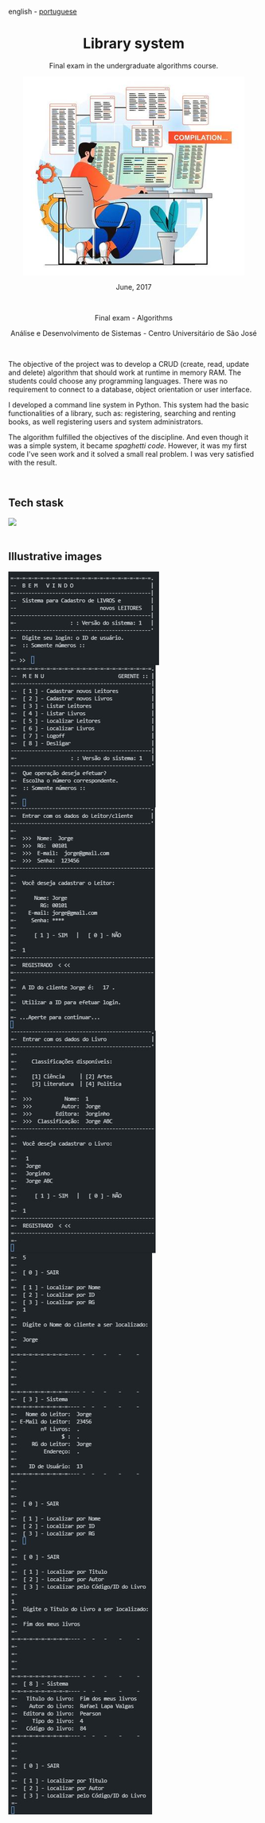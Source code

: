 <!-- LANGUAGE -->
<!-- LANGUAGE -->
<!-- LANGUAGE -->
english -
[portuguese](README_pt-br.md)
<br>  

<!-- HEADER -->
<!-- HEADER -->
<!-- HEADER -->
<h1 align="center">Library system</h1>
<p align="center">Final exam in the undergraduate algorithms course.</p>

<p align="center">
        <img    style="margin: auto; display: block;"
                src="../../resources/logo.jpg"/>
</p>


<!-- DATE -->
<!-- DATE -->
<!-- DATE -->
<p align="center">
        <span>June</span>,
        <span>2017</span></p>
<br>


<!-- LOCAL -->
<!-- LOCAL -->
<!-- LOCAL -->
<p align="center">
        <span>Final exam</span> -
        <span>Algorithms</span></p>
<p align="center">
        <span>Análise e Desenvolvimento de Sistemas</span> -
        <span>Centro Universitário de São José</span></p>
<br>


<!-- TEXT -->
<!-- TEXT -->
<!-- TEXT -->
<!-- goals -->
<!--  just objectives, no results or opinions.-->
<p align="left">The objective of the project was to develop a CRUD (create, read, update and delete) algorithm that should work at runtime in memory RAM. The students could choose any programming languages. There was no requirement to connect to a database, object orientation or user interface.</p>
<!-- results -->
<!-- just results, no objectives or opinions -->
<p align="left">I developed a command line system in Python. This system had the basic functionalities of a library, such as: registering, searching and renting books, as well registering users and system administrators.</p>
<!-- conclusion -->
<!-- just opinions, no objectives or results -->
<p align="left">The algorithm fulfilled the objectives of the discipline. And even though it was a simple system, it became <i>spaghetti code</i>. However, it was my first code I've seen work and it solved a small real problem. I was very satisfied with the result.</p>
<br>

<!-- TECH -->
<!-- TECH -->
<!-- TECH -->
## Tech stask
<div style="display: flex; justify-content: left;">
<a href="https://www.python.org/">
        <img    style="margin-right: 15px;"
                src="https://img.shields.io/badge/Python-14354C?style=for-the-badge&logo=python&logoColor=white"/>
</a>
</div>
<br>


<!-- IMAGES -->
<!-- IMAGES -->
<!-- IMAGES -->
## Illustrative images

<!-- ### Image title -->
<div>
        <img    style="margin: 0; display: block;"
        src="resources/libsys_app0.jpg"/>
</div>
<div>
        <img    style="margin: 0; display: block;"
        src="resources/libsys_app1.jpg"/>
<div>
</div>
        <img    style="margin: 0; display: block;"
        src="resources/libsys_app2.jpg"/>
<div>
</div>
        <img    style="margin: 0; display: block;"
        src="resources/libsys_app3.jpg"/>
<div>
</div>
        <img    style="margin: 0; display: block;"
        src="resources/libsys_app4.jpg"/>
<div>
</div>
        <img    style="margin: 0; display: block;"
        src="resources/libsys_app5.jpg"/>
</div>